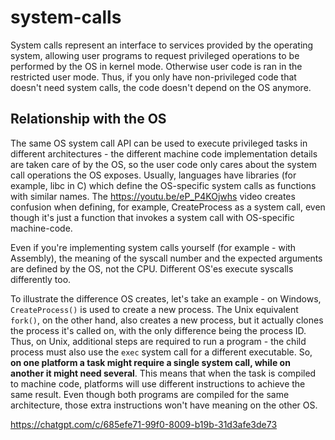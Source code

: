 # system-calls

System calls represent an interface to services provided by the operating system, allowing user programs to request privileged operations to be performed by the OS in kernel mode. Otherwise user code is ran in the restricted user mode. Thus, if you only have non-privileged code that doesn't need system calls, the code doesn't depend on the OS anymore.

## Relationship with the OS

The same OS system call API can be used to execute privileged tasks in different architectures - the different machine code implementation details are taken care of by the OS, so the user code only cares about the system call operations the OS exposes. Usually, languages have libraries (for example, libc in C) which define the OS-specific system calls as functions with similar names. The https://youtu.be/eP_P4KOjwhs video creates confusion when defining, for example, CreateProcess as a system call, even though it's just a function that invokes a system call with OS-specific machine-code.

Even if you're implementing system calls yourself (for example - with Assembly), the meaning of the syscall number and the expected arguments are defined by the OS, not the CPU. Different OS'es execute syscalls differently too.

To illustrate the difference OS creates, let's take an example - on Windows, `CreateProcess()` is used to create a new process. The Unix equivalent `fork()`, on the other hand, also creates a new process, but it actually clones the process it's called on, with the only difference being the process ID. Thus, on Unix, additional steps are required to run a program - the child process must also use the `exec` system call for a different executable. So, **on one platform a task might require a single system call, while on another it might need several**. This means that when the task is compiled to machine code, platforms will use different instructions to achieve the same result. Even though both programs are compiled for the same architecture, those extra instructions won't have meaning on the other OS.


https://chatgpt.com/c/685efe71-99f0-8009-b19b-31d3afe3de73



